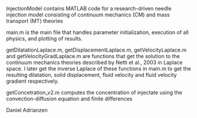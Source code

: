 

InjectionModel contains MATLAB code for a research-driven needle injection model consisting of continuum mechanics (CM) and mass transport (MT) theories

main.m is the main file that handles parameter initialization, execution of all physics, and plotting of results.

getDilatationLaplace.m, getDisplacementLaplace.m, getVelocityLaplace.m and getVelocityGradLaplace.m are functions that get the solution to the continuum mechanics theories described by Netti et al., 2003 in Laplace space. I later get the inverse Laplace of these functions in main.m to get the resulting dilatation, solid displacement, fluid velocity and fluid velocity gradient respectively. 

getConcetration_v2.m computes the concentration of injectate using the convection-diffusion equation and finite differences

Daniel Adrianzen